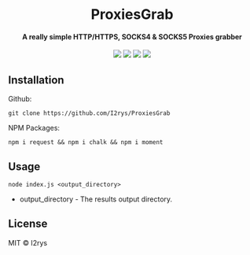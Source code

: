 
<h1 align="center">ProxiesGrab</h1>
<h4 align="center">A really simple HTTP/HTTPS, SOCKS4 & SOCKS5 Proxies grabber</h4>
<p align="center">
	<a href="https://github.com/I2rys/ProxiesGrab/blob/main/LICENSE"><img src="https://img.shields.io/github/license/I2rys/ProxiesGrab?style=flat-square"></img></a>
	<a href="https://github.com/I2rys/ProxiesGrab"><img src="https://bettercodehub.com/edge/badge/I2rys/ProxiesGrab?branch=main"></a>
	<a href="https://github.com/I2rys/ProxiesGrab/issues"><img src="https://img.shields.io/github/issues/I2rys/ProxiesGrab.svg"></img></a>
	<a href="https://nodejs.org/"><img src="https://img.shields.io/badge/-Nodejs-green?style=flat-square&logo=Node.js"></img></a>
</p>


## Installation
Github:

    git clone https://github.com/I2rys/ProxiesGrab

NPM Packages:

    npm i request && npm i chalk && npm i moment
    
## Usage

    node index.js <output_directory>

 - output_directory - The results output directory.

## License
MIT © I2rys
